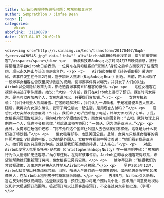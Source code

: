 ```yaml
---
title: Airbnb再曝种族歧视问题：房东拒接亚洲客
author: Semprathlon / Simfae Dean
tags: []
categories:
  - About
abbrlink: '31196879'
date: 2017-04-07 20:02:10
---
```

    <div><img src="http://n.sinaimg.cn/tech/transform/20170407/0upN-fyecrxv4438545.jpg" data-link="" alt="Airbnb再曝种族歧视问题：房东拒接亚洲客"/><span></span></div> <p>　　新浪科技讯&nbsp;北京时间4月7日晚间消息，旅行房屋租赁平台Airbnb日前表示，一位房东在得知租客的“亚洲人”身份之后单方面取消了住宿预约，现已永久停止与该涉事房东合作。</p> <p>　　Airbnb在接受《赫芬顿邮报》采访时称，该事件发生在今年2月份，位于加州大熊湖（Big&nbsp;Bear）附近。日前，网上出现了一段涉事女租客在雪夜里哭诉委屈的视频，使得该事件得以曝光，并引发了人们的关注。Airbnb以公司隐私政策为由，拒绝透露涉事房东和租客的身份。</p> <p>　　这位女租客在视频中描述了事件原委。她说：“大约一个月前，我们在Airbnb上进行了预订。我当时问女房东，是否可以再加两个人，女房东说可以，只要我们肯加钱。”</p> <p>　　女住客接着说：“我们计划去大熊湖滑雪。住宿问题解决后，我们认为一切就绪，于是准备驱车去大熊湖。随后，我再次向女房东确认，我带了两位朋友一起住宿，是用现金支付吗？”</p> <p>　　没想到对方突然改变态度说：“不行，我们算了吧。”然后挂了电话，并单方面取消了订单。于是，女租客用短信告知房东，将向Airbnb举报她的行为。而女房东则回复称：“去吧，就算地球上只剩你一个人，我也不会租给你。”然后说出拒客原因：“一句话，因为你是亚洲人。”</p> <p>　　此外，女房东在短信中还称：“我不允许这个国家让外国人去告诉我们怎样做。这就是为什么我们选了特朗普。”</p> <p>　　但女租客却称，她是美国公民。显然，女房东只根据女租客的资料照片做出了错误的判断，以为她是外国人。女租客在视频中哭泣着说：“她们看到我是亚洲人，她们看到的只是我的种族。这就是我们所遭受的待遇，让人痛心。”</p> <p>　　对此，Airbnb发言人克里斯托弗·纳尔蒂（Christopher&nbsp;Nulty）在一份声明中称：“房东的行为令人憎恶和无法容忍。”纳尔蒂还称，在得知该事件后，Airbnb立即与女租客取得联系，希望能帮助她们重新预订房间，但女租客已另有安排。</p> <p>　　纳尔蒂还称：“根据我们的非歧视政策，涉事房东已被永久性地从Airbnb平台移除。”</p> <p>　　早在2015年12月，Airbnb就曾曝出种族歧视问题。当时，哈佛大学进行的一项研究表明，如果租客的名字听起来像黑人，在Airbnb上租到房子的概率就会降低。</p> <p>　　去年9月，Airbnb引入新规，旨在反对种族歧视问题。这些新规包括：预订过程中将用户照片最小化，要求用户同意反歧视协议和扩大极速预订范围等。极速预订可以让顾客直接预订，不必经过房东审核批准。（李明）</p>        